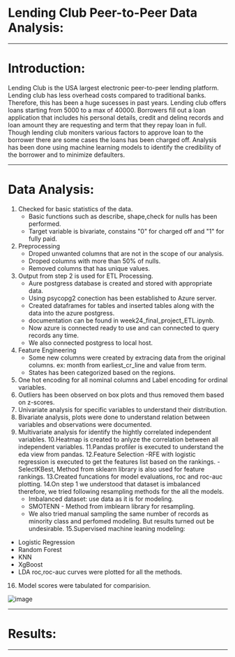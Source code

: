 # Lending Club Peer-to-Peer Data Analysis:
***
# Introduction:
Lending Club is the USA largest electronic peer-to-peer lending platform. Lending club has less overhead costs compared to traditional banks. Therefore, this has been a huge sucesses in past years. Lending club offers loans starting from 5000 to a max of 40000. Borrowers fill out a loan application that includes his personal details, credit and delinq records and loan amount they are requesting and term that they repay loan in full. Though lending club moniters various factors to approve loan to the borrower there are some cases the loans has been charged off. Analysis has been done using machine learning models to identify the credibility of the borrower and to minimize defaulters.

***
# Data Analysis:
1. Checked for basic statistics of the data.
   - Basic functions such as describe, shape,check for nulls has been performed. 
   - Target variable is bivariate, constains "0" for charged off and "1" for fully paid. 
2. Preprocessing 
   - Droped unwanted columns that are not in the scope of our analysis.
   - Droped columns with more than 50% of nulls.
   - Removed columns that has unique values.
3. Output from step 2 is used for ETL Processing.
   - Aure postgress database is created and stored with appropriate data.
   - Using psycopg2 conection has been established to Azure server.
   - Created dataframes for tables and inserted tables along with the data into the azure postgress.
   - documentation can be found in week24_final_project_ETL.ipynb.
   - Now azure is connected ready to use and can connected to query records any time.
   - We also connected postgress to local host.
4. Feature Engineering
   - Some new columns were created by extracing data from the original columns. ex: month from earliest_cr_line and value from term.
   - States has been categorized based on the regions.
5. One hot encoding for all nominal columns and Label encoding for ordinal variables. 
6. Outliers has been observed on box plots and thus removed them based on z-scores.
7. Univariate analysis for specific variables to understand their distribution.
8. Bivariate analysis, plots were done to understand relation between variables and observations were documented.
9. Multivariate analysis for identify the hightly correlated independent variables.
10.Heatmap is created to anlyze the correlation between all independent variables.
11.Pandas profiler is executed to understand the eda view from pandas.
12.Feature Selection
   -RFE with logistic regression is executed to get the features list based on the rankings.
   -SelectKBest, Method from sklearn library is also used for feature rankings.
13.Created funcations for model evaluations, roc and roc-auc plotting.
14.On step 1 we understood that dataset is imbalanced therefore, we tried following resampling methods for the all the models.
   - Imbalanced dataset: use data as it is for modeling.
   - SMOTENN - Method from imblearn library for resampling.
   - We also tried manual sampling the same number of records as minority class and perfomed modeling. But results turned out be undesirable.
15.Supervised machine leaning modeling:
  - Logistic Regression 
  - Random Forest
  - KNN
  - XgBoost
  - LDA
roc,roc-auc curves were plotted for all the methods.
16. Model scores were tabulated for comparision.

![image](https://user-images.githubusercontent.com/79874273/128814414-372a0cc8-bd5b-4d64-b3c0-83e65581e4b1.png)


***
# Results:

***
 
